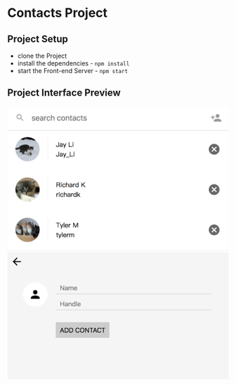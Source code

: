 # Contacts Project


## Project Setup

* clone the Project
* install the dependencies - `npm install`
* start the Front-end Server - `npm start`

## Project Interface Preview
![alt text](img/home.png)
![alt text](img/addContact.png)